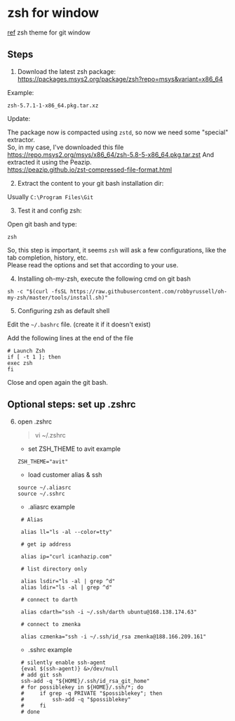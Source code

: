 # zsh for window

[ref](https://gist.github.com/fworks/af4c896c9de47d827d4caa6fd7154b6b)
zsh theme for git window

## Steps

1. Download the latest zsh package:
   <https://packages.msys2.org/package/zsh?repo=msys&variant=x86_64>

Example:

```
zsh-5.7.1-1-x86_64.pkg.tar.xz
```

Update:

The package now is compacted using `zstd`, so now we need some "special" extractor.  
So, in my case, I've downloaded this file  
<https://repo.msys2.org/msys/x86_64/zsh-5.8-5-x86_64.pkg.tar.zst>
And extracted it using the Peazip.  
<https://peazip.github.io/zst-compressed-file-format.html>

2. Extract the content to your git bash installation dir:

Usually `C:\Program Files\Git`

3. Test it and config zsh:

Open git bash and type:

```
zsh
```

So, this step is important, it seems `zsh` will ask a few configurations, like the tab completion, history, etc.  
Please read the options and set that according to your use.

4. Installing oh-my-zsh, execute the following cmd on git bash

```shell
sh -c "$(curl -fsSL https://raw.githubusercontent.com/robbyrussell/oh-my-zsh/master/tools/install.sh)"
```

5. Configuring zsh as default shell

Edit the `~/.bashrc` file. (create it if it doesn't exist)

Add the following lines at the end of the file

```
# Launch Zsh
if [ -t 1 ]; then
exec zsh
fi
```

Close and open again the git bash.

## Optional steps: set up .zshrc

6. open .zshrc

   > vi ~/.zshrc

   - set ZSH_THEME to avit
     example

   ```
   ZSH_THEME="avit"
   ```

   - load customer alias & ssh

   ```
   source ~/.aliasrc
   source ~/.sshrc

   ```

   - .aliasrc example

   ```shell
    # Alias

    alias ll="ls -al --color=tty"

    # get ip address

    alias ip="curl icanhazip.com"

    # list directory only

    alias lsdir="ls -al | grep ^d"
    alias ldir="ls -al | grep ^d"

    # connect to darth

    alias cdarth="ssh -i ~/.ssh/darth ubuntu@168.138.174.63"

    # connect to zmenka

    alias czmenka="ssh -i ~/.ssh/id_rsa zmenka@188.166.209.161"
   ```

   - .sshrc example

   ```shell
    # silently enable ssh-agent
    {eval $(ssh-agent)} &>/dev/null
    # add git ssh
    ssh-add -q "${HOME}/.ssh/id_rsa_git_home"
    # for possiblekey in ${HOME}/.ssh/*; do
    #     if grep -q PRIVATE "$possiblekey"; then
    #         ssh-add -q "$possiblekey"
    #     fi
    # done
   ```
